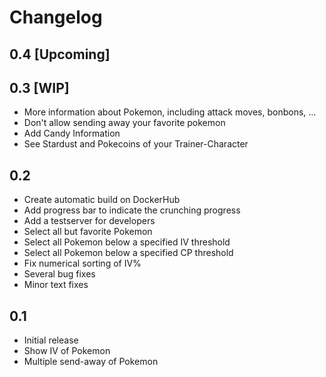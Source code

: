 # Changelog

## 0.4 [Upcoming]

## 0.3 [WIP]
* More information about Pokemon, including attack moves, bonbons, ...
* Don't allow sending away your favorite pokemon
* Add Candy Information
* See Stardust and Pokecoins of your Trainer-Character

## 0.2
* Create automatic build on DockerHub
* Add progress bar to indicate the crunching progress
* Add a testserver for developers
* Select all but favorite Pokemon
* Select all Pokemon below a specified IV threshold
* Select all Pokemon below a specified CP threshold
* Fix numerical sorting of IV%
* Several bug fixes
* Minor text fixes

## 0.1
* Initial release
* Show IV of Pokemon
* Multiple send-away of Pokemon
